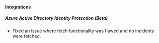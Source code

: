 
#### Integrations
##### Azure Active Directory Identity Protection (Beta)
- Fixed an issue where fetch functionality was flawed and no incidents were fetched.
